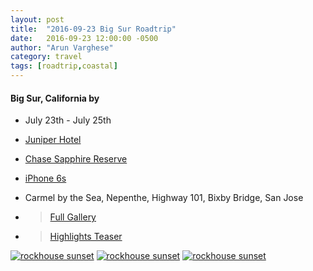 ```yaml
---
layout: post
title:  "2016-09-23 Big Sur Roadtrip"
date:   2016-09-23 12:00:00 -0500
author: "Arun Varghese"
category: travel
tags: [roadtrip,coastal]
---
```


#### Big Sur, California by <i class="fa fa-fw fa-plane"></i> <i class="fa fa-fw fa-car"></i> 
+ <i class="fa fa-fw fa-calendar"></i> July 23th - July 25th
+ <i class="fa fa-fw fa-bed"></i> [Juniper Hotel](http://curiocollection3.hilton.com/en/hotels/california/juniper-hotel-cupertino-curio-collection-by-hilton-SJCCCQQ/index.html)
+ <i class="fa fa-fw fa-credit-card"></i> [Chase Sapphire Reserve](https://www.chase.com/card-benefits/sapphirereserve/rewards)
+ <i class="fa fa-fw fa-camera"></i> [iPhone 6s](http://www.apple.com/shop/buy-iphone/iphone6s)
+ <i class="fa fa-fw fa-map-marker"></i> Carmel by the Sea, Nepenthe, Highway 101, Bixby Bridge, San Jose  

+ > [Full Gallery](http://imgur.com/a/V3P0z)  
+ > [Highlights Teaser](https://www.instagram.com/p/BKzCqq2ghJi/?taken-by=var_arun)  

<div class="img-container">
	<a target="_blank" href="http://i.imgur.com/Q0lyf12"><img class="img-travel" src="http://i.imgur.com/Q0lyf12h.jpg" alt
	="rockhouse sunset"/></a>
	<a target="_blank" href="http://i.imgur.com/syUp4HV"><img class="img-travel" src="http://i.imgur.com/syUp4HVh.jpg" alt
	="rockhouse sunset"/></a>
	<a target="_blank" href="http://i.imgur.com/VCDXWa5"><img class="img-travel" src="http://i.imgur.com/VCDXWa5h.jpg" alt
	="rockhouse sunset"/></a>
</div>
